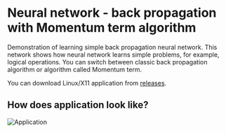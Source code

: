 # Neural network - back propagation with Momentum term algorithm
Demonstration of learning simple back propagation neural network. This network shows how neural network learns simple problems, for example, logical operations. You can switch between classic back propagation algorithm or algorithm called Momentum term.

You can download Linux/X11 application from [releases](https://github.com/starek4/simpleNeuralNetwork/releases/latest).

## How does application look like?
![Application](https://starekit.cz/git/nn.png)
